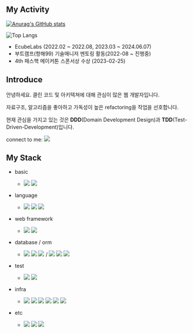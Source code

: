 ## My Activity


  
[![Anurag's GitHub stats](https://github-readme-stats.vercel.app/api?username=jeangho293&show_icons=true&theme=cobalt)](https://github.com/anuraghazra/github-readme-stats)

![Top Langs](https://github-readme-stats.vercel.app/api/top-langs/?username=jeangho293&layout=compact&theme=dark)  
<!-- ![Anurag's GitHub stats](https://github-readme-stats.vercel.app/api?username=WHS95&show_icons=true&theme=dark) -->

- EcubeLabs (2022.02 ~ 2022.08, 2023.03 ~ 2024.06.07)
- 부트캠프(항해99) 기술매니저 멘토링 활동(2022-08 ~ 진행중)
- 4th 패스핵 메이커톤 스폰서상 수상 (2023-02-25)


## Introduce

안녕하세요. 클린 코드 및 아키텍쳐에 대해 관심이 많은 웹 개발자입니다.

자료구조, 알고리즘을 좋아하고 가독성이 높은 refactoring을 작업을 선호합니다.

현재 관심을 가지고 있는 것은 **DDD**(Domain Development Design)과 **TDD**(Test-Driven-Development)입니다.

connect to me: <img src="https://img.shields.io/badge/jeangho293@gmail.com-EA4335?style=flat-square&logo=gmail&logoColor=white"/> 


## My Stack
- basic
  - <img src="https://img.shields.io/badge/Node.js-339933?style=flat-square&logo=node.js&logoColor=white"/> <img src="https://img.shields.io/badge/React-61DAFB?style=flat-square&logo=React&logoColor=white"/> 
   
- language
  - <img src="https://img.shields.io/badge/typescript-3178C6?style=flat-square&logo=typescript&logoColor=white"/> <img src="https://img.shields.io/badge/javascript-F7DF1E?style=flat-square&logo=javascript&logoColor=white"/> <img src="https://img.shields.io/badge/python-3776AB?style=flat-square&logo=python&logoColor=white"/>
 
- web framework
  - <img src="https://img.shields.io/badge/Koa-33333D?style=flat-square&logo=Koa&logoColor=white"/> <img src="https://img.shields.io/badge/express-000000?style=flat-square&logo=express&logoColor=white"/>

- database / orm
  - <img src="https://img.shields.io/badge/mysql-4479A1?style=flat-square&logo=mysql&logoColor=white"/> <img src="https://img.shields.io/badge/mongodb-47A248?style=flat-square&logo=mongodb&logoColor=white"/> <img src="https://img.shields.io/badge/redis-DC382D?style=flat-square&logo=nginx&logoColor=white"/> / <img src="https://img.shields.io/badge/sequelize-52B0E7?style=flat-square&logo=sequelize&logoColor=white"/> <img src="https://img.shields.io/badge/typeorm-262627?style=flat-square&logo=typeorm&logoColor=white"/> <img src="https://img.shields.io/badge/mongoose-47A248?style=flat-square&logo=mongoose&logoColor=white"/>

- test 
  -  <img src="https://img.shields.io/badge/jest-C21325?style=flat-square&logo=jest&logoColor=white"/> <img src="https://img.shields.io/badge/storybook-FF4785?style=flat-square&logo=storybook&logoColor=white"/>

- infra
  - <img src="https://img.shields.io/badge/Amazon_AWS-232F3E?style=flat-square&logo=Amazon AWS&logoColor=white"/>  <img src="https://img.shields.io/badge/jenkins-D24939?style=flat-square&logo=jenkins&logoColor=white"/> <img src="https://img.shields.io/badge/nginx-009639?style=flat-square&logo=nginx&logoColor=white"/> <img src="https://img.shields.io/badge/docker-2496ED?style=flat-square&logo=docker&logoColor=white"/> <img src="https://img.shields.io/badge/github_actions-181717?style=flat-square&logo=GitHub Actions&logoColor=white"/> <img src="https://img.shields.io/badge/s3-569A31?style=flat-square&logo=Amazon S3&logoColor=white"/> 

- etc
  - <img src="https://img.shields.io/badge/Confluence-172B4D?style=flat-square&logo=Confluence&logoColor=white"/> <img src="https://img.shields.io/badge/Jira-0052CC?style=flat-square&logo=Jira&logoColor=white"/> <img src="https://img.shields.io/badge/Slack-4A154B?style=flat-square&logo=Slack&logoColor=white"/>
